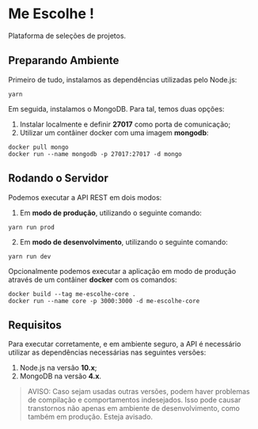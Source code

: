# Me Escolhe !

Plataforma de seleções de projetos.

## Preparando Ambiente

Primeiro de tudo, instalamos as dependências utilizadas pelo Node.js:

```
yarn
```

Em seguida, instalamos o MongoDB. Para tal, temos duas opções:

1. Instalar localmente e definir **27017** como porta de comunicação;
2. Utilizar um contâiner docker com uma imagem **mongodb**:

```
docker pull mongo
docker run --name mongodb -p 27017:27017 -d mongo
```

## Rodando o Servidor

Podemos executar a API REST em dois modos:

1. Em **modo de produção**, utilizando o seguinte comando:

```
yarn run prod
```

2. Em **modo de desenvolvimento**, utilizando o seguinte comando:

```
yarn run dev
```

Opcionalmente podemos executar a aplicação em modo de produção através de um contâiner **docker** com os comandos:

```
docker build --tag me-escolhe-core .
docker run --name core -p 3000:3000 -d me-escolhe-core
```

## Requisitos

Para executar corretamente, e em ambiente seguro, a API é necessário utilizar as dependências necessárias nas seguintes versões:

1. Node.js na versão **10.x**;
2. MongoDB na versão **4.x**.

> AVISO:
> Caso sejam usadas outras versões, podem haver problemas de compilação e comportamentos indesejados. Isso pode causar transtornos não apenas em ambiente de desenvolvimento, como também em produção. Esteja avisado.
